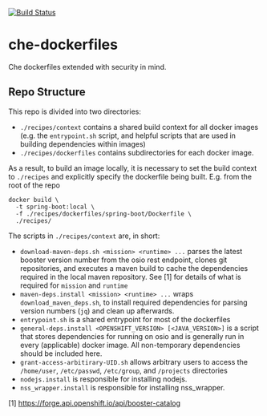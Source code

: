 [![Build Status](https://ci.centos.org/buildStatus/icon?job=devtools-eclipse-che-build-dockerfiles)](https://ci.centos.org/job/devtools-eclipse-che-build-dockerfiles)

# che-dockerfiles
Che dockerfiles extended with security in mind.

## Repo Structure
This repo is divided into two directories:
- `./recipes/context` contains a shared build context for all docker images (e.g. the `entrypoint.sh` script, and helpful scripts that are used in building dependencies within images)
- `./recipes/dockerfiles` contains subdirectories for each docker image.

As a result, to build an image locally, it is necessary to set the build context to `./recipes` and explicitly specify the dockerfile being built. E.g. from the root of the repo
```
docker build \
  -t spring-boot:local \
  -f ./recipes/dockerfiles/spring-boot/Dockerfile \
  ./recipes/
```

The scripts in `./recipes/context` are, in short:
- `download-maven-deps.sh <mission> <runtime> ...` parses the latest booster version number from the osio rest endpoint, clones git repositories, and executes a maven build to cache the dependencies required in the local maven repository. See [1] for details of what is required for `mission` and `runtime`
- `maven-deps.install <mission> <runtime> ...` wraps `download_maven_deps.sh`, to install required dependencies for parsing version numbers (`jq`) and clean up afterwards.
- `entrypoint.sh` is a shared entrypoint for most of the dockerfiles
- `general-deps.install <OPENSHIFT_VERSION> [<JAVA_VERSION>]` is a script that stores dependencies for running on osio and is generally run in every (applicable) docker image. All non-temporary dependencies should be included here.
- `grant-access-arbitirary-UID.sh` allows arbitrary users to access the `/home/user`, `/etc/passwd`, `/etc/group`, and `/projects` directories
- `nodejs.install` is responsible for installing nodejs.
- `nss_wrapper.install` is responsible for installing nss_wrapper.

[1] https://forge.api.openshift.io/api/booster-catalog
